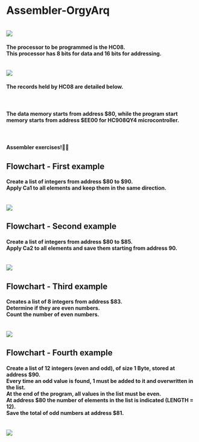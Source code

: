 # Assembler-OrgyArq
<br>
<img src="https://imgur.com/ASIv9fb.png">
<br>
<h4>The processor to be programmed is the HC08.<br>This processor has 8 bits for data and 16 bits for addressing.</h4>
<br>
<img src="https://imgur.com/5xfXlwO.png">
<br>
<h4>The records held by HC08 are detailed below.</h4>
<br>
<img>
<br>
<h4>The data memory starts from address $80, while the program start memory starts from address $EE00 for HC908QY4 microcontroller.</h4>

<br>
<h4>Assembler exercises!👩‍💻</h4>
<h2>Flowchart - First example</h2>
<h4>Create a list of integers from address $80 to $90.<br>Apply Ca1 to all elements and keep them in the same direction.</h4>
<br>
<img src="https://imgur.com/uvkUFfF.png">
<br>
<h2>Flowchart - Second example</h2>
<h4>Create a list of integers from address $80 to $85.<br>Apply Ca2 to all elements and save them starting from address 90.</h4>
<br>
<img src="https://imgur.com/js3AKtU.png">
<br>
<h2>Flowchart - Third example</h2>
<h4>Creates a list of 8 integers from address $83.<br>Determine if they are even numbers.<br>Count the number of even numbers.</h4>
<br>
<img src="https://imgur.com/z8oh5jO.png">
<br>
<h2>Flowchart - Fourth example</h2>
<h4>Create a list of 12 integers (even and odd), of size 1 Byte, stored at address $90.<br>Every time an odd value is found, 1 must be added to it and overwritten in the list.<br>At the end of the program, all values ​​in the list must be even.<br>At address $80 the number of elements in the list is indicated (LENGTH = 12).<br>Save the total of odd numbers at address $81.</h4>
<br>
<img src="https://imgur.com/kzt47hR.png">
